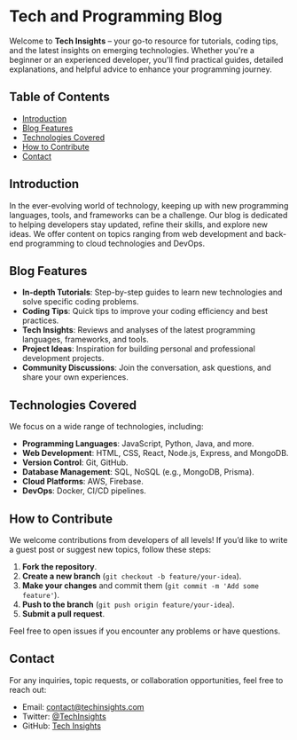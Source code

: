 
# Tech and Programming Blog

Welcome to **Tech Insights** – your go-to resource for tutorials, coding tips, and the latest insights on emerging technologies. Whether you're a beginner or an experienced developer, you'll find practical guides, detailed explanations, and helpful advice to enhance your programming journey.

## Table of Contents

- [Introduction](#introduction)
- [Blog Features](#blog-features)
- [Technologies Covered](#technologies-covered)
- [How to Contribute](#how-to-contribute)
- [Contact](#contact)

## Introduction

In the ever-evolving world of technology, keeping up with new programming languages, tools, and frameworks can be a challenge. Our blog is dedicated to helping developers stay updated, refine their skills, and explore new ideas. We offer content on topics ranging from web development and back-end programming to cloud technologies and DevOps.

## Blog Features

- **In-depth Tutorials**: Step-by-step guides to learn new technologies and solve specific coding problems.
- **Coding Tips**: Quick tips to improve your coding efficiency and best practices.
- **Tech Insights**: Reviews and analyses of the latest programming languages, frameworks, and tools.
- **Project Ideas**: Inspiration for building personal and professional development projects.
- **Community Discussions**: Join the conversation, ask questions, and share your own experiences.

## Technologies Covered

We focus on a wide range of technologies, including:

- **Programming Languages**: JavaScript, Python, Java, and more.
- **Web Development**: HTML, CSS, React, Node.js, Express, and MongoDB.
- **Version Control**: Git, GitHub.
- **Database Management**: SQL, NoSQL (e.g., MongoDB, Prisma).
- **Cloud Platforms**: AWS, Firebase.
- **DevOps**: Docker, CI/CD pipelines.

## How to Contribute

We welcome contributions from developers of all levels! If you’d like to write a guest post or suggest new topics, follow these steps:

1. **Fork the repository**.
2. **Create a new branch** (`git checkout -b feature/your-idea`).
3. **Make your changes** and commit them (`git commit -m 'Add some feature'`).
4. **Push to the branch** (`git push origin feature/your-idea`).
5. **Submit a pull request**.

Feel free to open issues if you encounter any problems or have questions.

## Contact

For any inquiries, topic requests, or collaboration opportunities, feel free to reach out:

- Email: contact@techinsights.com
- Twitter: [@TechInsights](https://twitter.com/techinsights)
- GitHub: [Tech Insights](https://github.com/YourRepo)